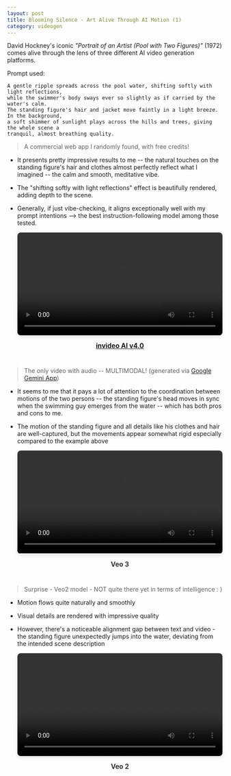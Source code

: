 ```yaml
---
layout: post
title: Blooming Silence - Art Alive Through AI Motion (1)
category: videogen
---
```


David Hockney's iconic *"Portrait of an Artist (Pool with Two Figures)"* (1972) comes alive through the lens of three different AI video generation platforms. 

Prompt used: 


    A gentle ripple spreads across the pool water, shifting softly with light reflections, 
    while the swimmer's body sways ever so slightly as if carried by the water's calm. 
    The standing figure's hair and jacket move faintly in a light breeze. In the background, 
    a soft shimmer of sunlight plays across the hills and trees, giving the whole scene a 
    tranquil, almost breathing quality.


<style>
.video-item {
  margin-bottom: 40px;
  text-align: center;
}

.video-item video {
  width: 100%;
  max-width: 100%;
  height: auto;
  border-radius: 8px;
  box-shadow: 0 4px 8px rgba(0,0,0,0.1);
}

.video-caption {
  margin-top: 15px;
  font-weight: bold;
  color: #333;
  font-size: 1.1em;
}
</style>

> A commercial web app I randomly found, with free credits! 

* It presents pretty impressive results to me -- the natural touches on the standing figure's hair and clothes almost perfectly reflect what I imagined -- the calm and smooth, meditative vibe. 
* The "shifting softly with light reflections" effect is beautifully rendered, adding depth to the scene.
* Generally, if just vibe-checking, it aligns exceptionally well with my prompt intentions --> the best instruction-following model among those tested.


  <div class="video-item">
    <video controls>
      <source src="/assets/img/invideo-v-4.0.mp4" type="video/mp4">
      Your browser does not support the video tag.
    </video>
    <div class="video-caption">
      <a href="https://ai.invideo.io/">invideo AI v4.0</a>
    </div>
  </div>


> The only video with audio -- MULTIMODAL! (generated via [Google Gemini App](https://gemini.google.com/app))

* It seems to me that it pays a lot of attention to the coordination between motions of the two persons -- the standing figure's head moves in sync when the swimming guy emerges from the water -- which has both pros and cons to me.
* The motion of the standing figure and all details like his clothes and hair are well-captured, but the movements appear somewhat rigid especially compared to the example above

  <div class="video-item">
    <video controls>
      <source src="/assets/img/veo3.mp4" type="video/mp4">
      Your browser does not support the video tag.
    </video>
    <div class="video-caption">
      Veo 3
    </div>
  </div>


> Surprise - Veo2 model - NOT quite there yet in terms of intelligence : ) 

* Motion flows quite naturally and smoothly
* Visual details are rendered with impressive quality
* However, there's a noticeable alignment gap between text and video - the standing figure unexpectedly jumps into the water, deviating from the intended scene description

  <div class="video-item">
    <video controls>
      <source src="/assets/img/veo2.mp4" type="video/mp4">
      Your browser does not support the video tag.
    </video>
    <div class="video-caption">
      Veo 2
    </div>
  </div>


